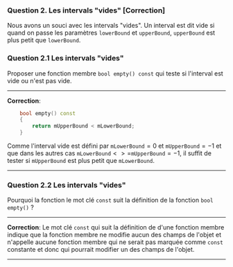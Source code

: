 ### Question 2. Les intervals "vides" [Correction]

Nous avons un souci avec les intervals "vides". Un interval est dit vide si quand on passe les paramètres `lowerBound` et `upperBound`, `upperBound` est plus petit que `lowerBound`.

### Question 2.1 Les intervals "vides"

Proposer une fonction  membre `bool empty() const` qui teste si l'interval est vide ou n'est pas vide.

___

**Correction**:

```cpp
    bool empty() const
    {
        return mUpperBound < mLowerBound;
    }
```

Comme l'interval vide est défini par `mLowerBound`$=0$ et `mUpperBound`$=-1$ et que dans les autres cas 
`mLowerBound`$<>=$`mUpperBound`$=-1$, il suffit de tester si `mUpperBound` est plus petit que `mLowerBound`.

___

### Question 2.2 Les intervals "vides"

Pourquoi la fonction le mot clé `const` suit la définition de la fonction `bool empty()` ?

___

**Correction**:
Le mot clé `const` qui suit la définition de d'une fonction membre indique que la fonction membre ne modifie aucun des 
champs de l'objet et n'appelle aucune fonction membre qui ne serait pas marquée comme  `const` constante et donc 
qui pourrait modifier un des champs de l'objet.

___
